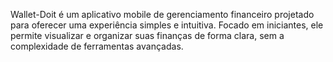 Wallet-Doit é um aplicativo mobile de gerenciamento financeiro projetado para oferecer uma experiência simples e intuitiva. Focado em iniciantes, ele permite visualizar e organizar suas finanças de forma clara, sem a complexidade de ferramentas avançadas.
